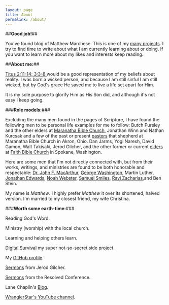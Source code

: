```yaml
---
layout: page
title: About
permalink: /about/
---
```



##**Good job!**##

You've found blog of Matthew Marchese. This is one of my [many projects](http://maffblaster.github.io/projects/). I try to find time to write about what I am currently learning about or doing. If you want to learn more about my likes and interests keep reading.

##**About me:**##

[Titus 2:11-14; 3:3-8 ](https://www.biblegateway.com/passage/?search=Titus+2%3A11-14%2CTitus+3%3A3-8&version=ESV) would be a good representation of my beliefs about reality. I was born a wicked person, and because I am still sinful I am still wicked, but by God's grace He saved me to live a life set apart for Him.

It is my sole purpose to glorify Him as His Son did, and although it's not easy I keep going.

###**Role models:**###

Excluding the many men found in the pages of Scripture, I have found the following men to be personal life examples for me to follow: Butch Pursley and the other elders at [Maranatha Bible Church](http://www.mbc95.org/), Jonathan Winn and Nathan Kurcsak and a few of the past or present [pastors](http://www.mbc95.org/about/ministry-staff/) that shepherd at Maranatha Bible Church in Akron, Ohio. Dan Jarms, Yogi Naresh, David Gamon, Walt Takisaki, Jerod Gilcher, and the other former or current [elders](http://www.fbchurch.org/who-we-are/pastors-elders/) at [Faith Bible Church](http://www.fbchurch.org/) in Spokane, Washington.

Here are some men that I'm not directly connected with, but from their works, writings, and ministries are found to be both honorable and respectable:
[Dr. John F. MacArthur](http://www.gty.org/), [George Washington](https://en.wikipedia.org/wiki/George_Washington), Martin Luther, [Jonathan Edwards](https://en.wikipedia.org/wiki/Jonathan_Edwards_%28theologian%29), [Noah Webster](https://en.wikipedia.org/wiki/Noah_Webster), [Samuel Smiles](http://www.gutenberg.org/ebooks/author/224?sort_order=title), [Ravi Zacharias](http://www.rzim.org/),and Ben Stein.

My name is *Matthew*. I highly prefer *Matthew* it over its shortened, halved version. I'm married to my closest friend, my wife Christina.

###**Worth some earth-time:**###

Reading God's Word.

Ministry (worship) with the local church.

Learning and helping others learn.

[Digital Survival](http://www.digitalsurvival.us/) my super not-so-secret side project.

My [GitHub profile](https://github.com/Maffblaster).

[Sermons](http://www.fbchurch.org/sermons/service-type/college/) from Jerod Gilcher.

[Sermons](http://www.resolved.org/) from the Resolved Conference.

Lane Chaplin's [Blog](http://www.lanechaplin.com/).

[WranglerStar's YouTube channel](http://www.wranglerstar.com/).